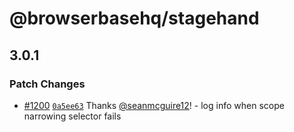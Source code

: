 # @browserbasehq/stagehand

## 3.0.1

### Patch Changes

- [#1200](https://github.com/browserbase/stagehand/pull/1200) [`0a5ee63`](https://github.com/browserbase/stagehand/commit/0a5ee638bde051d109eb2266e665934a12f3dc31) Thanks [@seanmcguire12](https://github.com/seanmcguire12)! - log info when scope narrowing selector fails
